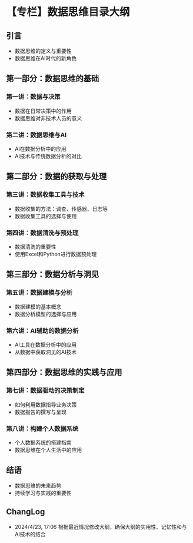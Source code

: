 # 【专栏】数据思维目录大纲

## 引言
- 数据思维的定义与重要性
- 数据思维在AI时代的新角色

## 第一部分：数据思维的基础
### 第一讲：数据与决策
- 数据在日常决策中的作用
- 数据思维对非技术人员的意义

### 第二讲：数据思维与AI
- AI在数据分析中的应用
- AI技术与传统数据分析的对比

## 第二部分：数据的获取与处理
### 第三讲：数据收集工具与技术
- 数据收集的方法：调查、传感器、日志等
- 数据收集工具的选择与使用

### 第四讲：数据清洗与预处理
- 数据清洗的重要性
- 使用Excel和Python进行数据预处理

## 第三部分：数据分析与洞见
### 第五讲：数据建模与分析
- 数据建模的基本概念
- 数据分析模型的选择与应用

### 第六讲：AI辅助的数据分析
- AI工具在数据分析中的应用
- 从数据中获取洞见的AI技术

## 第四部分：数据思维的实践与应用
### 第七讲：数据驱动的决策制定
- 如何利用数据指导业务决策
- 数据报告的撰写与呈现

### 第八讲：构建个人数据系统
- 个人数据系统的搭建指南
- 数据思维在个人生活中的应用

## 结语
- 数据思维的未来趋势
- 持续学习与实践的重要性

## ChangLog
- 2024/4/23, 17:06 根据最近情况修改大纲，确保大纲的实用性、记忆性和与AI技术的结合